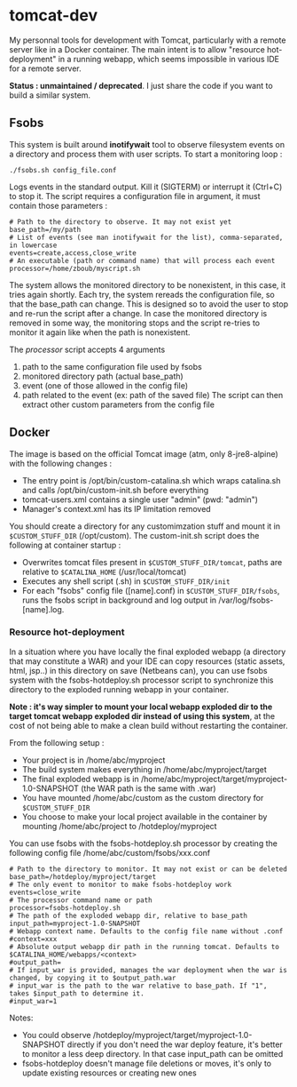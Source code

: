 # tomcat-dev
My personnal tools for development with Tomcat, particularly with a remote server like in a Docker container.
The main intent is to allow "resource hot-deployment" in a running webapp, which seems impossible in various IDE for a remote server.

**Status : unmaintained / deprecated**. I just share the code if you want to build a similar system.

## Fsobs
This system is built around **inotifywait** tool to observe filesystem events on a directory and process them with user scripts.
To start a monitoring loop :
```shell
./fsobs.sh config_file.conf
```
Logs events in the standard output. Kill it (SIGTERM) or interrupt it (Ctrl+C) to stop it.
The script requires a configuration file in argument, it must contain those parameters :
```shell
# Path to the directory to observe. It may not exist yet
base_path=/my/path
# List of events (see man inotifywait for the list), comma-separated, in lowercase
events=create,access,close_write
# An executable (path or command name) that will process each event
processor=/home/zboub/myscript.sh
```
The system allows the monitored directory to be nonexistent, in this case, it tries again shortly. Each try, the system rereads the configuration file, so that the base_path can change. This is designed so to avoid the user to stop and re-run the script after a change.
In case the monitored directory is removed in some way, the monitoring stops and the script re-tries to monitor it again like when the path is nonexistent.

The *processor* script accepts 4 arguments
1. path to the same configuration file used by fsobs
1. monitored directory path (actual base_path)
1. event (one of those allowed in the config file)
1. path related to the event (ex: path of the saved file)
The script can then extract other custom parameters from the config file

## Docker
The image is based on the official Tomcat image (atm, only 8-jre8-alpine) with the following changes :
* The entry point is /opt/bin/custom-catalina.sh which wraps catalina.sh and calls /opt/bin/custom-init.sh before everything
* tomcat-users.xml contains a single user "admin" (pwd: "admin")
* Manager's context.xml has its IP limitation removed

You should create a directory for any customimzation stuff and mount it in `$CUSTOM_STUFF_DIR` (/opt/custom).
The custom-init.sh script does the following at container startup :
* Overwrites tomcat files present in `$CUSTOM_STUFF_DIR/tomcat`, paths are relative to `$CATALINA_HOME` (/usr/local/tomcat)
* Executes any shell script (.sh) in `$CUSTOM_STUFF_DIR/init`
* For each "fsobs" config file ([name].conf) in `$CUSTOM_STUFF_DIR/fsobs`, runs the fsobs script in background and log output in /var/log/fsobs-[name].log.

### Resource hot-deployment
In a situation where you have locally the final exploded webapp (a directory that may constitute a WAR) and your IDE can copy resources (static assets, html, jsp..) in this directory on save (Netbeans can), you can use fsobs system with the fsobs-hotdeploy.sh processor script to synchronize this directory to the exploded running webapp in your container.

**Note : it's way simpler to mount your local webapp exploded dir to the target tomcat webapp exploded dir instead of using this system**, at the cost of not being able to make a clean build without restarting the container.

From the following setup :
* Your project is in /home/abc/myproject
* The build system makes everything in /home/abc/myproject/target
* The final exploded webapp is in /home/abc/myproject/target/myproject-1.0-SNAPSHOT (the WAR path is the same with .war)
* You have mounted /home/abc/custom as the custom directory for `$CUSTOM_STUFF_DIR`
* You choose to make your local project available in the container by mounting /home/abc/project to /hotdeploy/myproject

You can use fsobs with the fsobs-hotdeploy.sh processor by creating the following config file /home/abc/custom/fsobs/xxx.conf 
```shell
# Path to the directory to monitor. It may not exist or can be deleted
base_path=/hotdeploy/myproject/target
# The only event to monitor to make fsobs-hotdeploy work
events=close_write
# The processor command name or path
processor=fsobs-hotdeploy.sh
# The path of the exploded webapp dir, relative to base_path
input_path=myproject-1.0-SNAPSHOT
# Webapp context name. Defaults to the config file name without .conf
#context=xxx
# Absolute output webapp dir path in the running tomcat. Defaults to $CATALINA_HOME/webapps/<context>
#output_path=
# If input_war is provided, manages the war deployment when the war is changed, by copying it to $output_path.war
# input_war is the path to the war relative to base_path. If "1", takes $input_path to determine it.
#input_war=1
```

Notes: 
* You could observe /hotdeploy/myproject/target/myproject-1.0-SNAPSHOT directly if you don't need the war deploy feature, it's better to monitor a less deep directory. In that case input_path can be omitted
* fsobs-hotdeploy doesn't manage file deletions or moves, it's only to update existing resources or creating new ones
